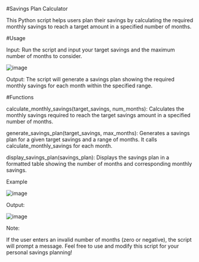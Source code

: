 #Savings Plan Calculator

This Python script helps users plan their savings by calculating the required monthly savings to reach a target amount in a specified number of months.

#Usage

Input: Run the script and input your target savings and the maximum number of months to consider.

![image](https://github.com/NidhinRajagopalan/Savings_calculator/assets/50205637/b86c9a4b-ab5c-413e-94d7-6c3cb9bdb627)


Output: The script will generate a savings plan showing the required monthly savings for each month within the specified range.

#Functions

calculate_monthly_savings(target_savings, num_months):
Calculates the monthly savings required to reach the target savings amount in a specified number of months.

generate_savings_plan(target_savings, max_months):
Generates a savings plan for a given target savings and a range of months. It calls calculate_monthly_savings for each month.

display_savings_plan(savings_plan):
Displays the savings plan in a formatted table showing the number of months and corresponding monthly savings.

Example

![image](https://github.com/NidhinRajagopalan/Savings_calculator/assets/50205637/70cb9607-300a-481f-aaa1-5dbcfd321a25)

Output:

![image](https://github.com/NidhinRajagopalan/Savings_calculator/assets/50205637/65b03d5d-9a56-40fb-9e1b-eec30e715933)

Note:

If the user enters an invalid number of months (zero or negative), the script will prompt a message.
Feel free to use and modify this script for your personal savings planning!


